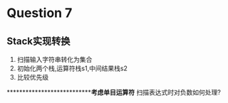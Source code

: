 # Question 7

## Stack实现转换
1. 扫描输入字符串转化为集合
2. 初始化两个栈,运算符栈s1,中间结果栈s2
3. 比较优先级

*****************************考虑单目运算符**
扫描表达式时对负数如何处理?
